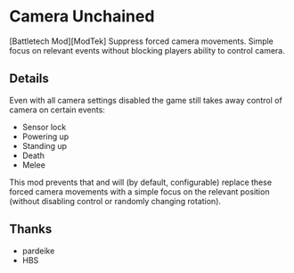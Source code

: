 # Camera Unchained

[Battletech Mod][ModTek] Suppress forced camera movements. Simple focus on relevant events without blocking players ability to control camera.

## Details
Even with all camera settings disabled the game still takes away control of camera on certain events:
- Sensor lock
- Powering up
- Standing up
- Death
- Melee

This mod prevents that and will (by default, configurable) replace these forced camera movements with a simple focus on the relevant position (without disabling control or randomly changing rotation).

## Thanks
* pardeike
* HBS